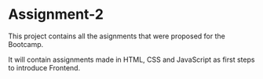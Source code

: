 # Assignment-2

This project contains all the asignments that were proposed for the Bootcamp. 

It will contain assignments made in HTML, CSS and JavaScript as first steps to introduce Frontend. 
